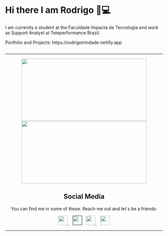 <div>
  <h1>Hi there I am Rodrigo 👋💻</h1>
  <p>
    I am currently a student at the Faculdade Impacta de Tecnologia and work as Support    Analyst at Teleperformance Brazil.
  </p>
  <p>Portfolio and Projects: <a>https://rodrigotrindade.netlify.app</a></p>
</div>

<div class="wrap" style="display:flex; flex-direction: column; flex-wrap: wrap; justify-content: space-around">
  <hr>
  <div clarr="cards" style="display:flex; flex-direction: row; flex-wrap: wrap; justify-content: space-around">
    <div class="most-languages">
        <a href="https://github.com/vanpyre?tab=repositories">
          <img src="https://github-readme-stats.vercel.app/api/top-langs/?username=vanpyre&layout=compact&count_private=true" width="400" height="200"/>
        </a>
    </div>
    <div class="github-stats">
        <a href="https://github-readme-stats.vercel.app/api?username=vanpyre&show_icons=true">
          <img  src="https://github-readme-stats.vercel.app/api?username=vanpyre&show_icons=true" width="400" height="200"/>
        </a>
    </div>
  </div>

  <div class="social-media" align='center'>
    <h2 align="center" style=";text-align: center; margin-inline: 2px; font-style: bolder; font-weight: bold;">
     Social Media
    </h2>
    <p align="center"style="text-align: center; margin-inline: 2px; font-style: bold;">
      You can find me in some of these. Reach me out and let´s be a friends:
    </p>
    <a href="https://www.freecodecamp.org/rodrigomacade">
      <img height="30" src="https://raw.githubusercontent.com/gist/Deftwun/e3756a8b518cbb354425/raw/6584db8babd6cbc4ecb35ed36f0d184a506b979e/free-code-camp-logo.svg">
    </a>&nbsp;&nbsp;
    <a href=""><img height="30" src="https://github.com/WaylonWalker/WaylonWalker/blob/main/icon/twitter.png?raw=true"></a>&nbsp;&nbsp;
    <a href="https://www.instagram.com/elirod.py/" >
      <img height="30" src="https://user-images.githubusercontent.com/37451620/118635309-cfe24280-b7a9-11eb-89fd-55e69345e871.png?raw=true">
    </a>&nbsp;&nbsp;
    <a href="https://www.linkedin.com/in/rodrigo-trindade-b05b73203/">
      <img height="30" src="https://github.com/WaylonWalker/WaylonWalker/blob/main/icon/linkedin.png?raw=true">
    </a>
  <hr>
  </div>
</div>